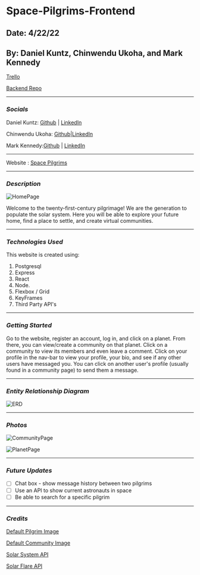 # Space-Pilgrims-Frontend

## Date: 4/22/22

## By: Daniel Kuntz, Chinwendu Ukoha, and Mark Kennedy

[Trello](https://trello.com/b/M5meLcNJ/space-pilgrims)

[Backend Repo](https://github.com/kuntzd99/Space-Pilgrims-Backend)

---

### **_Socials_**

Daniel Kuntz: [Github](https://github.com/kuntzd99) | [LinkedIn](https://www.linkedin.com/in/daniel-kuntz-09a036207/)

Chinwendu Ukoha: [Github](https://github.com/cchinw)|[LinkedIn](https://www.linkedin.com/in/chinwenduukoha)

Mark Kennedy:[Github](https://github.com/kennedymark680) | [LinkedIn](https://www.linkedin.com/in/kennedymark680/)

---

Website :
[Space Pilgrims](https://space-pilgrims-frontend.herokuapp.com/)

---

### **_Description_**

![HomePage](https://i.ibb.co/PQtPrPT/Screen-Shot-2022-04-21-at-9-08-09-PM.png)

Welcome to the twenty-first-century pilgrimage! We are the generation to populate the solar system. Here you will be able to explore your future home, find a place to settle, and create virtual communities.

---

### **_Technologies Used_**

This website is created using:

1. Postgresql
2. Express
3. React
4. Node.
5. Flexbox / Grid
6. KeyFrames
7. Third Party API's

---

### **_Getting Started_**

Go to the website, register an account, log in, and click on a planet. From there, you can view/create a community on that planet. Click on a community to view its members and even leave a comment. Click on your profile in the nav-bar to view your profile, your bio, and see if any other users have messaged you. You can click on another user's profile (usually found in a community page) to send them a message.

---

### **_Entity Relationship Diagram_**

![ERD](https://i.ibb.co/pQPVS8v/Screen-Shot-2022-04-21-at-9-05-43-PM.png)

---

### **_Photos_**

![CommunityPage](https://i.ibb.co/VpsLnSd/Screen-Shot-2022-04-21-at-9-12-57-PM.png)

![PlanetPage](https://i.ibb.co/Wyr06QD/Screen-Shot-2022-04-21-at-9-20-13-PM.png)

---

### **_Future Updates_**

- [ ] Chat box - show message history between two pilgrims
- [ ] Use an API to show current astronauts in space
- [ ] Be able to search for a specific pilgrim

---

### **_Credits_**

[Default Pilgrim Image](https://www.clipartmax.com/png/middle/49-492189_thanksgiving-pilgrim-cartoon.png)

[Default Community Image](https://banner.holidaypng.com/20191015/ugw/thanksgiving-cartoon-pumpkin-for-thanksgiving-5da595af2a2601.98162897.png)

[Solar System API ](https://api.le-systeme-solaire.net/en/)

[Solar Flare API](https://api.nasa.gov/DONKI/FLR?startDate=yyyy-MM-dd&endDate=yyyy-MM-dd&api_key=DEMO_KEY)

